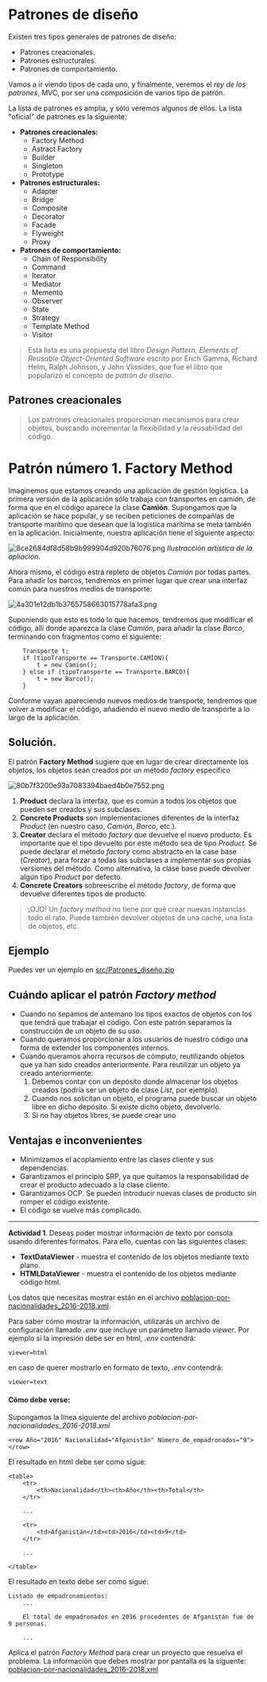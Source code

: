 # Patrones de diseño

Existen tres tipos generales de patrones de diseño:
- Patrones creacionales.
- Patrones estructurales.
- Patrones de comportamiento.

Vamos a ir viendo tipos de cada uno, y finalmente, veremos el *rey de los patrones*, MVC, por ser una composición de varios tipo de patrón.

La lista de patrones es amplia, y sólo veremos algunos de ellos. La lista "oficial" de patrones es la siguiente:

- **Patrones creacionales:**
    - Factory Method
    - Astract Factory
    - Builder
    - Singleton
    - Prototype
- **Patrones estructurales:**
    - Adapter
    - Bridge
    - Composite
    - Decorator
    - Facade
    - Flyweight
    - Proxy
- **Patrones de comportamiento:**
    - Chain of Responsibility
    - Command
    - Iterator
    - Mediator
    - Memento
    - Observer
    - State
    - Strategy
    - Template Method
    - Visitor

> Esta lista es una propuesta del libro *Design Pattern, Elements of Reusable Object-Oriented Software* escrito por Erich Gamma, Richard Helm, Ralph Johnson, y John Vlissides, que fue el libro que popularizó el concepto de *patrón de diseño*.

## Patrones creacionales

> Los patrones creacionales proporcionan mecanismos para crear objetos, buscando incrementar la flexibilidad y la reusabilidad del código.

# Patrón número 1. Factory Method

Imaginemos que estamos creando una aplicación de gestión logística. La primera versión de la aplicación sólo trabaja con transportes en camión, de forma que en el código aparece la clase **Camión**. 
Supongamos que la aplicación se hace popular, y se reciben peticiones de compañías de transporte marítimo que desean que la logística marítima se meta también en la aplicación. Inicialmente, nuestra aplicación tiene el siguiente aspecto:

![8ce2684df8d58b9b999904d920b76076.png](img/fm1.png)
*Ilustracción artística de la apliación.*

Ahora mismo, el código estrá repleto de objetos *Camión* por todas partes. Para añadir los barcos, tendremos en primer lugar que crear una interfaz común para nuestros medios de transporte:

![4a301e12db1b3765758663015778afa3.png](img/fm2.png)

Suponiendo que esto es todo lo que hacemos, tendremos que modificar el código, allí donde aparezca la clase *Camión*, para añadir la clase *Barco*, terminando con fragmentos como el siguiente:

```
    Transporte t;
    if (tipoTransporte == Transporte.CAMION){
        t = new Camion();
    } else if (tipoTransporte == Transporte.BARCO){
        t = new Barco();
    }
```
Conforme vayan apareciendo nuevos medios de transporte, tendremos que volver a modificar el código, añadiendo el nuevo medio de transporte a lo largo de la aplicación.

## Solución. 

El patrón **Factory Method** sugiere que en lugar de crear directamente los objetos, los objetos sean creados por un método *factory* específico

![80b7f3200e93a7083394baed4b0e7552.png](img/fm3.png)

1. **Product** declara la interfaz, que es común a todos los objetos que pueden ser creados y sus subclases.
2. **Concrete Products** son implementaciones diferentes de la interfaz *Product* (en nuestro caso, *Camión*, *Barco*, etc.).
3. **Creator** declara el método *factory* que devuelve el nuevo producto. Es importante que el tipo devuelto por este método sea de tipo *Product*. Se puede declarar el método *factory* como abstracto en la case base (*Creator*), para forzar a todas las subclases a implementar sus propias versiones del método. Como alternativa, la clase base puede devolver algún tipo *Product* por defecto.
4. **Concrete Creators** sobreescribe el método *factory*, de forma que devuelve diferentes tipos de producto.

> ¡OJO! Un *factory method* no tiene por qué crear nuevas instancias todo el rato. Puede también devolver objetos de una caché, una lista de objetos, etc.

## Ejemplo

Puedes ver un ejemplo en [src/Patrones_diseño.zip](https://github.com/MauricioMatamala/Programacion/blob/master/Patrones%20de%20dise%C3%B1o/src/patrones_dise%C3%B1o.zip)

## Cuándo aplicar el patrón *Factory method*

- Cuando no sepamos de antemano los tipos exactos de objetos con los que tendrá que trabajar el código. Con este patrón separamos la construcción de un objeto de su uso. 
- Cuando queramos proporcionar a los usuarios de nuestro código una forma de extender los componentes internos.
- Cuando queramos ahorra recursos de cómputo, reutilizando objetos que ya han sido creados anteriormente. Para reutilizar un objeto ya creado anteriormente:
    1. Debemos contar con un depósito donde almacenar los objetos creados (podría ser un objeto de clase *List*, por ejemplo).
    2. Cuando nos solicitan un objeto, el programa puede buscar un objeto libre en dicho depósito. Si existe dicho objeto, devolverlo.
    3. Si no hay objetos libres, se puede crear uno

## Ventajas e inconvenientes

- Minimizamos el acoplamiento entre las clases cliente y sus dependencias.
- Garantizamos el principio SRP, ya que quitamos la responsabilidad de crear el producto adecuado a la clase cliente.
- Garantizamos OCP. Se pueden introducir nuevas clases de producto sin romper el código existente.
- El código se vuelve más complicado.

---------
**Actividad 1**. Deseas poder mostrar información de texto por consola usando diferentes formatos. Para ello, cuentas con las siguientes clases:

- **TextDataViewer** - muestra el contenido de los objetos mediante texto plano.
- **HTMLDataViewer** - muestra el contenido de los objetos mediante código html.

Los datos que necesitas mostrar están en el archivo [poblacion-por-nacionalidades_2016-2018.xml](https://github.com/MauricioMatamala/Programacion/raw/master/Patrones%20de%20dise%C3%B1o/doc/poblacion-por-nacionalidades_2016-2018_alcobendas.xml). 

Para saber cómo mostrar la información, utilizarás un archivo de configuración llamado *.env* que incluye un parámetro llamado *viewer*. Por ejemplo si la impresión debe ser en html, *.env* contendrá:

```
viewer=html
```
en caso de querer mostrarlo en formato de texto, *.env* contendrá:
```
viewer=text
```
#### Cómo debe verse:
Supongamos la línea siguiente del archivo *poblacion-por-nacionalidades_2016-2018.xml*
```
<row Año="2016" Nacionalidad="Afganistán" Número_de_empadronados="9"></row>
```
El resultado en html debe ser como sigue:
```
<table>
    <tr>
        <th>Nacionalidad</th><th>Año</th><th>Total</th>
    </tr>
    
    ...
    
    <tr>
        <td>Afganistán</td><td>2016</td><td>9</td>
    </tr>
    
    ...
    
</table>
```
El resultado en texto debe ser como sigue:
```
Listado de empadronamientos:
    ...
    
    El total de empadronados en 2016 procedentes de Afganistán fue de 9 personas.
    
    ...
```
Aplica el patrón *Factory Method* para crear un proyecto que resuelva el problema. La información que debes mostrar por pantalla es la siguente: [poblacion-por-nacionalidades_2016-2018.xml](https://github.com/MauricioMatamala/Programacion/raw/master/Patrones%20de%20dise%C3%B1o/doc/poblacion-por-nacionalidades_2016-2018_alcobendas.xml)



